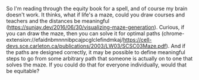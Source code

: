 So I'm reading through the equity book for a spell, and of course my brain doesn't work. It thinks, what if life's a maze, could you draw courses and teachers and the distances be meaningful (https://sunjay.dev/2016/06/30/visualizing-maze-generation).  Curious, if you can draw the maze, then you can solve it for optimal paths (chrome-extension://efaidnbmnnnibpcajpcglclefindmkaj/https://cell-devs.sce.carleton.ca/publications/2003/LW03/SCSC03Maze.pdf).  And if the paths are designed correctly, it may be possible to define meaningful steps to go from some arbitrary path that someone is actually on to one that solves the maze.  If you could do that for everyone individually, would that be equitable?